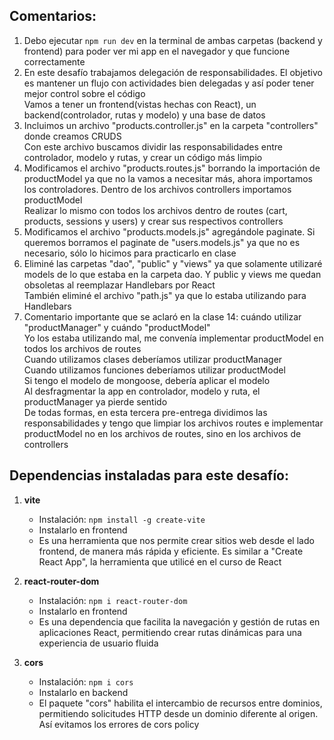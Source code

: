 ## Comentarios:

1. Debo ejecutar `npm run dev` en la terminal de ambas carpetas (backend y frontend) para poder ver mi app en el navegador y que funcione correctamente
2. En este desafío trabajamos delegación de responsabilidades. El objetivo es mantener un flujo con actividades bien delegadas y así poder tener mejor control sobre el código <br>
   Vamos a tener un frontend(vistas hechas con React), un backend(controlador, rutas y modelo) y una base de datos
3. Incluimos un archivo "products.controller.js" en la carpeta "controllers" donde creamos CRUDS <br>
   Con este archivo buscamos dividir las responsabilidades entre controlador, modelo y rutas, y crear un código más limpio
4. Modificamos el archivo "products.routes.js" borrando la importación de productModel ya que no la vamos a necesitar más, ahora importamos los controladores. Dentro de los archivos controllers importamos productModel <br>
   Realizar lo mismo con todos los archivos dentro de routes (cart, products, sessions y users) y crear sus respectivos controllers
5. Modificamos el archivo "products.models.js" agregándole paginate. Si queremos borramos el paginate de "users.models.js" ya que no es necesario, sólo lo hicimos para practicarlo en clase
6. Eliminé las carpetas "dao", "public" y "views" ya que solamente utilizaré models de lo que estaba en la carpeta dao. Y public y views me quedan obsoletas al reemplazar Handlebars por React <br>
   También eliminé el archivo "path.js" ya que lo estaba utilizando para Handlebars
7. Comentario importante que se aclaró en la clase 14: cuándo utilizar "productManager" y cuándo "productModel" <br>
   Yo los estaba utilizando mal, me convenía implementar productModel en todos los archivos de routes <br>
   Cuando utilizamos clases deberíamos utilizar productManager <br>
   Cuando utilizamos funciones deberíamos utilizar productModel <br>
   Si tengo el modelo de mongoose, debería aplicar el modelo <br>
   Al desfragmentar la app en controlador, modelo y ruta, el productManager ya pierde sentido <br>
   De todas formas, en esta tercera pre-entrega dividimos las responsabilidades y tengo que limpiar los archivos routes e implementar productModel no en los archivos de routes, sino en los archivos de controllers



## Dependencias instaladas para este desafío:

1. **vite**
   - Instalación: `npm install -g create-vite`
   - Instalarlo en frontend
   - Es una herramienta que nos permite crear sitios web desde el lado frontend, de manera más rápida y eficiente. Es similar a "Create React App", la herramienta que utilicé en el curso de React

2. **react-router-dom**
   - Instalación: `npm i react-router-dom`
   - Instalarlo en frontend
   - Es una dependencia que facilita la navegación y gestión de rutas en aplicaciones React, permitiendo crear rutas dinámicas para una experiencia de usuario fluida

3. **cors**
   - Instalación: `npm i cors`
   - Instalarlo en backend
   - El paquete "cors" habilita el intercambio de recursos entre dominios, permitiendo solicitudes HTTP desde un dominio diferente al origen. Así evitamos los errores de cors policy